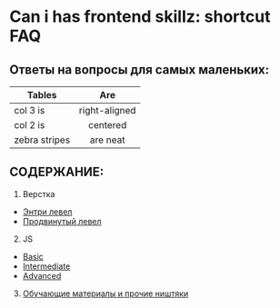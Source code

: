 # Can i has frontend skillz: shortcut FAQ

## Ответы на вопросы для самых маленьких:

| Tables        | Are           |
| ------------- |:-------------:|
| col 3 is      | right-aligned |
| col 2 is      | centered      |
| zebra stripes | are neat      |


## СОДЕРЖАНИЕ: 

1. Верстка
  * [Энтри левел](https://github.com/acilsd/wrk-fet/blob/master/markup-1/README.md)
  * [Продвинутый левел](https://github.com/acilsd/wrk-fet/blob/master/markup-2/README.md)
  
2. JS
  * [Basic](https://github.com/acilsd/wrk-fet/blob/master/js-1/README.md)
  * [Intermediate](https://github.com/acilsd/wrk-fet/blob/master/js-2/README.md)
  * [Advanced](https://github.com/acilsd/wrk-fet/blob/master/js-3/README.md)
  
3. [Обучающие материалы и прочие ништяки](https://github.com/acilsd/wrk-fet/blob/master/nishtyaki/README.md)

